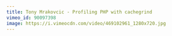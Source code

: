```yaml
---
title: Tony Mrakovcic - Profiling PHP with cachegrind
vimeo_id: 90097398
image: https://i.vimeocdn.com/video/469102961_1280x720.jpg
---
```

